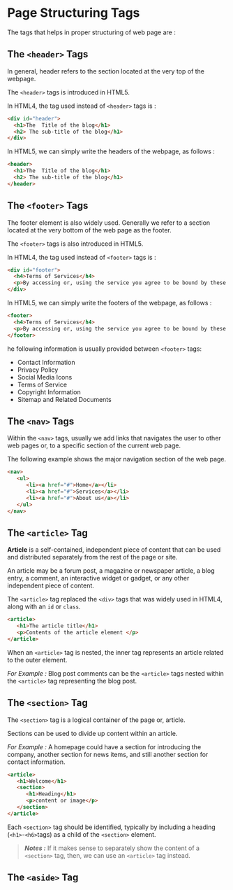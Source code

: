 # Page Structuring Tags

The tags that helps in proper structuring of web page are :






## The `<header>` Tags

In general, header refers to the section located at the very top of the webpage.

The `<header>` tags is introduced in HTML5.

In HTML4, the tag used instead of `<header>` tags is :

```html
<div id="header">
  <h1>The  Title of the blog</h1>
  <h2> The sub-title of the blog</h1>
</div>
```
In HTML5, we can simply write the headers of the webpage, as follows :

```html
<header>
  <h1>The  Title of the blog</h1>
  <h2> The sub-title of the blog</h1>
</header>
```
## The `<footer>` Tags

The footer element is also widely used. Generally we refer to a section located at the very bottom of the web page as the footer.

The `<footer>` tags is also introduced in HTML5.

In HTML4, the tag used instead of `<footer>` tags is :

```html
<div id="footer">
  <h4>Terms of Services</h4>
  <p>By accessing or, using the service you agree to be bound by these terms</p>
</div>
```
In HTML5, we can simply write the footers of the webpage, as follows :

```html
<footer>
  <h4>Terms of Services</h4>
  <p>By accessing or, using the service you agree to be bound by these terms</p>
</footer>
```
he following information is usually provided between `<footer>` tags:
- Contact Information
- Privacy Policy
- Social Media Icons
- Terms of Service
- Copyright Information
- Sitemap and Related Documents

## The `<nav>` Tags

Within the `<nav>` tags, usually we add links that navigates the user to other web pages or, to a specific section of the current web page.

The following example shows the major navigation section of the web page.

```HTML
<nav>
   <ul>
      <li><a href="#">Home</a></li>
      <li><a href="#">Services</a></li>
      <li><a href="#">About us</a></li>
   </ul>
</nav>
```

## The `<article>` Tag

**Article** is a self-contained, independent piece of content that can be used and distributed separately from the rest of the page or site.

An article may be a forum post, a magazine or newspaper article, a blog entry, a comment, an interactive widget or gadget, or any other independent piece of content.

The `<article>` tag replaced the `<div>` tags that was widely used in HTML4, along with an `id` or `class`.

```html
<article>
   <h1>The article title</h1>
   <p>Contents of the article element </p>
</article>
```
When an `<article>` tag is nested, the inner tag represents an article related to the outer element.

*For Example :* Blog post comments can be the `<article>` tags nested within the `<article>` tag representing the blog post.

## The `<section>` Tag

The `<section>` tag is a logical container of the page or, article.

Sections can be used to divide up content within an article.

*For Example :* A homepage could have a section for introducing the company, another section for news items, and still another section for contact information.

```html
<article>
   <h1>Welcome</h1>
   <section>
      <h1>Heading</h1>
      <p>content or image</p>
   </section>
</article>
```

Each `<section>` tag should be identified, typically by including a heading (`<h1>`-`<h6>`tags) as a child of the `<section>` element.

>***Notes :*** If it makes sense to separately show the content of a `<section>` tag, then, we can use an `<article>` tag instead.


## The `<aside>` Tag
